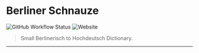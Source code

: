 # Berliner Schnauze

![GitHub Workflow Status](https://img.shields.io/github/workflow/status/felix-berlin/berliner-schnauze/cd?label=website%20build&style=flat-square)
![Website](https://img.shields.io/website?style=flat-square&url=https%3A%2F%2Fberliner-schnauze.wtf)

> Small Berlinerisch to Hochdeutsch Dictionary.
---
